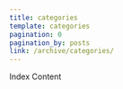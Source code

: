 ```yaml
---
title: categories
template: categories
pagination: 0
pagination_by: posts
link: /archive/categories/
---
```


Index Content